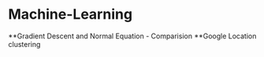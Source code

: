 # Machine-Learning
**Gradient Descent and Normal Equation - Comparision
**Google Location clustering
